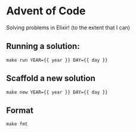 # Advent of Code

Solving problems in Elixir! (to the extent that I can)

## Running a solution:

```
make run YEAR={{ year }} DAY={{ day }}
```

## Scaffold a new solution

```
make new YEAR={{ year }} DAY={{ day }}
```

## Format

```
make fmt
```
